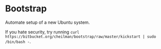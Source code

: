 # Bootstrap

Automate setup of a new Ubuntu system.

If you hate security, try running `curl https://bitbucket.org/cheilman/bootstrap/raw/master/kickstart | sudo /bin/bash -`.


